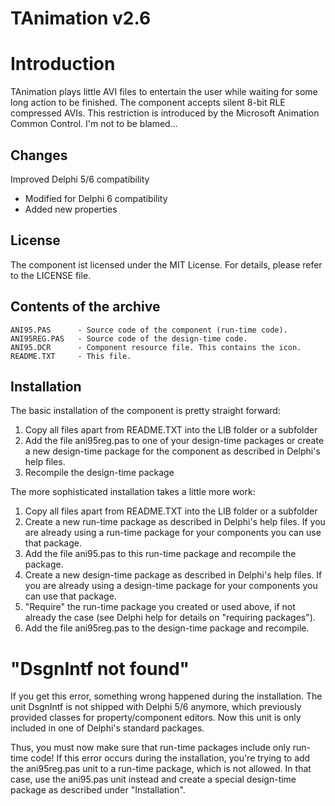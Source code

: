 TAnimation v2.6
===============


Introduction
============
TAnimation plays little AVI files to entertain the user while waiting for some long
action to be finished. The component accepts silent 8-bit RLE compressed AVIs. This
restriction is introduced by the Microsoft Animation Common Control. I'm not to be
blamed...



Changes
-------
Improved Delphi 5/6 compatibility
  * Modified for Delphi 6 compatibility
  * Added new properties 
  


License
-------
The component ist licensed under the MIT License. For details,
please refer to the LICENSE file.



Contents of the archive
-----------------------
    ANI95.PAS      - Source code of the component (run-time code).
    ANI95REG.PAS   - Source code of the design-time code.
    ANI95.DCR      - Component resource file. This contains the icon.
    README.TXT     - This file.



Installation
------------
The basic installation of the component is pretty straight forward:
  1. Copy all files apart from README.TXT into the LIB folder or a subfolder
  2. Add the file ani95reg.pas to one of your design-time packages or create
     a new design-time package for the component as described in Delphi's help files.
  3. Recompile the design-time package

The more sophisticated installation takes a little more work:
  1. Copy all files apart from README.TXT into the LIB folder or a subfolder
  2. Create a new run-time package as described in Delphi's help files.
     If you are already using a run-time package for your components you can 
     use that package.
  3. Add the file ani95.pas to this run-time package and recompile the package.
  4. Create a new design-time package as described in Delphi's help files.
     If you are already using a design-time package for your components you can
     use that package.
  5. "Require" the run-time package you created or used above, if not already 
     the case (see Delphi help for details on "requiring packages").
  6. Add the file ani95reg.pas to the design-time package and recompile.



"DsgnIntf not found"
====================
If you get this error, something wrong happened during the installation. The unit
DsgnIntf is not shipped with Delphi 5/6 anymore, which previously provided classes for 
property/component editors. Now this unit is only included in one of Delphi's standard 
packages.

Thus, you must now make sure that run-time packages include only run-time code! If this
error occurs during the installation, you're trying to add the ani95reg.pas unit to a
run-time package, which is not allowed. In that case, use the ani95.pas unit instead and
create a special design-time package as described under "Installation".


